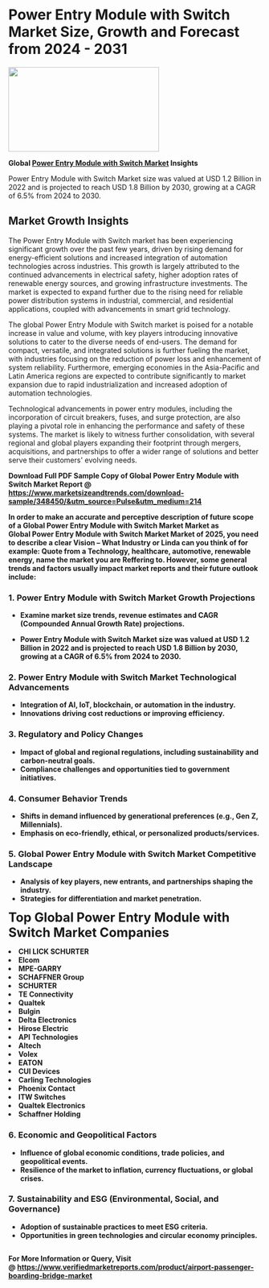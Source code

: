 <H1>Power Entry Module with Switch Market Size, Growth and Forecast from 2024 - 2031</H1><img class="aligncenter size-medium wp-image-584254" src="https://thirdeyenews.in/wp-content/uploads/2024/09/Global-Market-Research-300x168.jpeg" alt="" width="300" height="168" /><p><strong>Global&nbsp;<a href="https://www.marketsizeandtrends.com/download-sample/348450/&amp;utm_source=Pulse&amp;utm_medium=214">Power Entry Module with Switch Market</a> Insights</strong></p><p>Power Entry Module with Switch Market size was valued at USD 1.2 Billion in 2022 and is projected to reach USD 1.8 Billion by 2030, growing at a CAGR of 6.5% from 2024 to 2030.</p><p><h2>Market Growth Insights</h2> <p>The Power Entry Module with Switch market has been experiencing significant growth over the past few years, driven by rising demand for energy-efficient solutions and increased integration of automation technologies across industries. This growth is largely attributed to the continued advancements in electrical safety, higher adoption rates of renewable energy sources, and growing infrastructure investments. The market is expected to expand further due to the rising need for reliable power distribution systems in industrial, commercial, and residential applications, coupled with advancements in smart grid technology.</p> <p><strong></strong></p> <p>The global Power Entry Module with Switch market is poised for a notable increase in value and volume, with key players introducing innovative solutions to cater to the diverse needs of end-users. The demand for compact, versatile, and integrated solutions is further fueling the market, with industries focusing on the reduction of power loss and enhancement of system reliability. Furthermore, emerging economies in the Asia-Pacific and Latin America regions are expected to contribute significantly to market expansion due to rapid industrialization and increased adoption of automation technologies.</p> <p>Technological advancements in power entry modules, including the incorporation of circuit breakers, fuses, and surge protection, are also playing a pivotal role in enhancing the performance and safety of these systems. The market is likely to witness further consolidation, with several regional and global players expanding their footprint through mergers, acquisitions, and partnerships to offer a wider range of solutions and better serve their customers' evolving needs.</p> <p><strong></p><p><span class=""><strong>Download Full PDF Sample Copy of Global Power Entry Module with Switch Market Report</strong> @ <a href="https://www.marketsizeandtrends.com/download-sample/348450/&amp;utm_source=Pulse&amp;utm_medium=214" target="_blank">https://www.marketsizeandtrends.com/download-sample/348450/&amp;utm_source=Pulse&amp;utm_medium=214</a></span></p><p>In order to make an accurate and perceptive description of future scope of a Global&nbsp;Power Entry Module with Switch Market Market as Global&nbsp;Power Entry Module with Switch Market Market of 2025, you need to describe a clear Vision &ndash; What Industry or Linda can you think of for example: Quote from a Technology, healthcare, automotive, renewable energy, name the market you are Reffering to. However, some general trends and factors usually impact market reports and their future outlook include:</p><h3>1.&nbsp;<strong>Power Entry Module with Switch Market Growth Projections</strong></h3><ul><li>Examine market size trends, revenue estimates and CAGR (Compounded Annual Growth Rate) projections.</li><li><p>Power Entry Module with Switch Market size was valued at USD 1.2 Billion in 2022 and is projected to reach USD 1.8 Billion by 2030, growing at a CAGR of 6.5% from 2024 to 2030.</p></li></ul><h3>2.&nbsp;<strong>Power Entry Module with Switch Market Technological Advancements</strong></h3><ul><li>Integration of AI, IoT, blockchain, or automation in the industry.</li><li>Innovations driving cost reductions or improving efficiency.</li></ul><h3>3.&nbsp;<strong>Regulatory and Policy Changes</strong></h3><ul><li>Impact of global and regional regulations, including sustainability and carbon-neutral goals.</li><li>Compliance challenges and opportunities tied to government initiatives.</li></ul><h3>4.&nbsp;<strong>Consumer Behavior Trends</strong></h3><ul><li>Shifts in demand influenced by generational preferences (e.g., Gen Z, Millennials).</li><li>Emphasis on eco-friendly, ethical, or personalized products/services.</li></ul><h3>5.&nbsp;<strong>Global Power Entry Module with Switch Market Competitive Landscape</strong></h3><ul><li>Analysis of key players, new entrants, and partnerships shaping the industry.</li><li>Strategies for differentiation and market penetration.</li></ul><p data-pm-slice="1 1 []"><span style="color: inherit; font-family: inherit; font-size: 25px;">Top Global Power Entry Module with Switch Market Companies</span></p><div class="" data-test-id=""><p><li>CHI LICK SCHURTER</li><li> Elcom</li><li> MPE-GARRY</li><li> SCHAFFNER Group</li><li> SCHURTER</li><li> TE Connectivity</li><li> Qualtek</li><li> Bulgin</li><li> Delta Electronics</li><li> Hirose Electric</li><li> API Technologies</li><li> Altech</li><li> Volex</li><li> EATON</li><li> CUI Devices</li><li> Carling Technologies</li><li> Phoenix Contact</li><li> ITW Switches</li><li> Qualtek Electronics</li><li> Schaffner Holding</li></p></div><h3>6.&nbsp;<strong>Economic and Geopolitical Factors</strong></h3><ul><li>Influence of global economic conditions, trade policies, and geopolitical events.</li><li>Resilience of the market to inflation, currency fluctuations, or global crises.</li></ul><h3>7.&nbsp;<strong>Sustainability and ESG (Environmental, Social, and Governance)</strong></h3><ul><li>Adoption of sustainable practices to meet ESG criteria.</li><li>Opportunities in green technologies and circular economy principles.</li></ul><h2><strong style="font-size: 14px;">For More Information or Query, Visit @&nbsp;</strong><a style="background-color: #ffffff; font-size: 14px;" href="https://www.marketsizeandtrends.com/report/power-entry-module-with-switch-market/" target="_blank">https://www.verifiedmarketreports.com/product/airport-passenger-boarding-bridge-market</a></h2>
